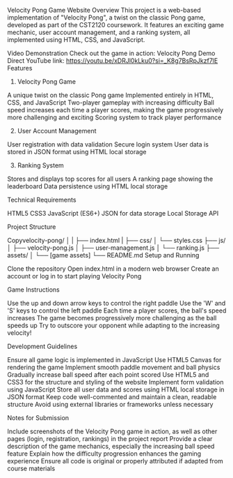 Velocity Pong Game Website
Overview
This project is a web-based implementation of "Velocity Pong", a twist on the classic Pong game, developed as part of the CST2120 coursework. It features an exciting game mechanic, user account management, and a ranking system, all implemented using HTML, CSS, and JavaScript.


Video Demonstration
Check out the game in action: Velocity Pong Demo
Direct YouTube link: https://youtu.be/xDRJl0kLku0?si=_K8g7BsRpJkzf7lE
Features


1. Velocity Pong Game

A unique twist on the classic Pong game
Implemented entirely in HTML, CSS, and JavaScript
Two-player gameplay with increasing difficulty
Ball speed increases each time a player scores, making the game progressively more challenging and exciting
Scoring system to track player performance

2. User Account Management

User registration with data validation
Secure login system
User data is stored in JSON format using HTML local storage

3. Ranking System

Stores and displays top scores for all users
A ranking page showing the leaderboard
Data persistence using HTML local storage

Technical Requirements

HTML5
CSS3
JavaScript (ES6+)
JSON for data storage
Local Storage API

Project Structure

Copyvelocity-pong/
│
|
├── index.html
|
├── css/
│   └── styles.css
├── js/
│   ├── velocity-pong.js
│   ├── user-management.js
│   └── ranking.js
├── assets/
│   └── [game assets]
└── README.md
Setup and Running

Clone the repository
Open index.html in a modern web browser
Create an account or log in to start playing Velocity Pong

Game Instructions

Use the up and down arrow keys to control the right paddle
Use the 'W' and 'S' keys to control the left paddle
Each time a player scores, the ball's speed increases
The game becomes progressively more challenging as the ball speeds up
Try to outscore your opponent while adapting to the increasing velocity!

Development Guidelines

Ensure all game logic is implemented in JavaScript
Use HTML5 Canvas for rendering the game
Implement smooth paddle movement and ball physics
Gradually increase ball speed after each point scored
Use HTML5 and CSS3 for the structure and styling of the website
Implement form validation using JavaScript
Store all user data and scores using HTML local storage in JSON format
Keep code well-commented and maintain a clean, readable structure
Avoid using external libraries or frameworks unless necessary

Notes for Submission

Include screenshots of the Velocity Pong game in action, as well as other pages (login, registration, rankings) in the project report
Provide a clear description of the game mechanics, especially the increasing ball speed feature
Explain how the difficulty progression enhances the gaming experience
Ensure all code is original or properly attributed if adapted from course materials
